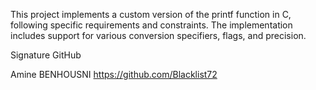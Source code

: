 This project implements a custom version of the printf function in C,
following specific requirements and constraints.
The implementation includes support for
various conversion specifiers, flags, and precision.





Signature					GitHub

Amine BENHOUSNI					<https://github.com/Blacklist72>
